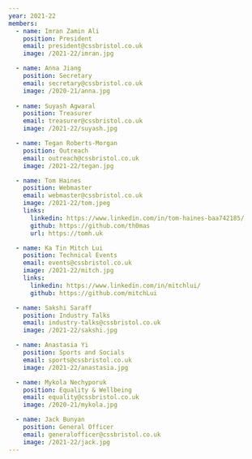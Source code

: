```yaml
---
year: 2021-22
members:
  - name: Imran Zamin Ali
    position: President
    email: president@cssbristol.co.uk
    image: /2021-22/imran.jpg

  - name: Anna Jiang
    position: Secretary
    email: secretary@cssbristol.co.uk
    image: /2020-21/anna.jpg
  
  - name: Suyash Agwaral
    position: Treasurer
    email: treasurer@cssbristol.co.uk
    image: /2021-22/suyash.jpg

  - name: Tegan Roberts-Morgan
    position: Outreach
    email: outreach@cssbristol.co.uk
    image: /2021-22/tegan.jpg

  - name: Tom Haines
    position: Webmaster
    email: webmaster@cssbristol.co.uk
    image: /2021-22/tom.jpeg
    links:
      linkedin: https://www.linkedin.com/in/tom-haines-baa742185/
      github: https://github.com/th0mas
      url: https://tomh.uk

  - name: Ka Tin Mitch Lui
    position: Technical Events
    email: events@cssbristol.co.uk
    image: /2021-22/mitch.jpg
    links:
      linkedin: https://www.linkedin.com/in/mitchlui/
      github: https://github.com/mitchLui

  - name: Sakshi Saraff
    position: Industry Talks
    email: industry-talks@cssbristol.co.uk
    image: /2021-22/sakshi.jpg

  - name: Anastasia Yi
    position: Sports and Socials
    email: sports@cssbristol.co.uk
    image: /2021-22/anastasia.jpg

  - name: Mykola Nechyporuk
    position: Equality & Wellbeing
    email: equality@cssbristol.co.uk
    image: /2020-21/mykola.jpg

  - name: Jack Bunyan
    position: General Officer
    email: generalofficer@cssbristol.co.uk
    image: /2021-22/jack.jpg
---
```

